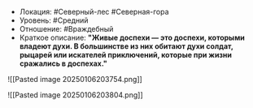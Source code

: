 - Локация: #Северный-лес #Северная-гора
- Уровень: #Средний
- Отношение: #Враждебный
- Краткое описание: **"Живые доспехи — это доспехи, которыми владеют духи. В большинстве из них обитают духи солдат, рыцарей или искателей приключений, которые при жизни сражались в доспехах."**

![[Pasted image 20250106203754.png]]

![[Pasted image 20250106203804.png]]

